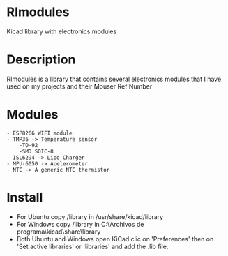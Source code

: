 # RImodules
Kicad library with electronics modules

# Description
RImodules is a library that contains several electronics modules that I have used on my projects and their Mouser Ref Number

# Modules
	- ESP8266 WIFI module
	- TMP36	-> Temperature sensor
		-TO-92
		-SMD SOIC-8
	- ISL6294 -> Lipo Charger
	- MPU-6050 -> Acelerometer
	- NTC -> A generic NTC thermistor

# Install
- For Ubuntu copy /library in  /usr/share/kicad/library
- For Windows copy /library in C:\Archivos de programa\kicad\share\library
- Both Ubuntu and Windows open KiCad clic on 'Preferences' then on 'Set active libraries' or 'libraries' and add the .lib file.
